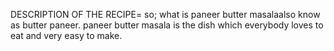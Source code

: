 DESCRIPTION OF THE RECIPE=
so; what is paneer butter masalaalso know as butter paneer. paneer butter masala is the dish which everybody loves to eat and very easy to make.